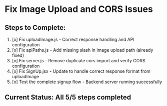 # Fix Image Upload and CORS Issues

## Steps to Complete:

1. [x] Fix uploadImage.js - Correct response handling and API configuration
2. [x] Fix apiPaths.js - Add missing slash in image upload path (already fixed)
3. [x] Fix server.js - Remove duplicate cors import and verify CORS configuration
4. [x] Fix SignUp.jsx - Update to handle correct response format from uploadImage
5. [x] Test the complete signup flow - Backend server running successfully

## Current Status: All 5/5 steps completed
